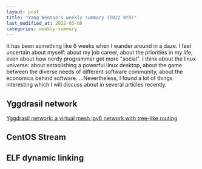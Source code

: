 ```yaml
---
layout: post
title: "Yang Wentao's weekly summary (2022 9th)"
last_modified_at: 2022-03-08
categories: weekly-summary
---
```

<!-- This Source Code Form is subject to the terms of the Mozilla Public
   - License, v. 2.0. If a copy of the MPL was not distributed with this
   - file, You can obtain one at https://mozilla.org/MPL/2.0/. -->
It has been something like 6 weeks when I wander around in a daze. I feel uncertain about myself: about my job career, about the priorities in my life, even about how nerdy programmer get more "social". I think about the linux universe: about establishing a powerful linux desktop, about the game between the diverse needs of different software community, about the economics behind software. …Nevertheless, I found a lot of things interesting which I will discuss about in several articles recently.

## Yggdrasil network
[Yggdrasil network: a virtual mesh ipv6 network with tree-like routing](/2022/03/08/using-yggdrasil-network-virtual-mesh-ipv6-network)

## CentOS Stream

## ELF dynamic linking
